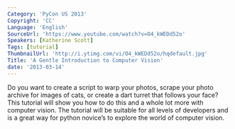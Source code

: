 ```yaml
---
Category: 'PyCon US 2013'
Copyright: 'CC'
Language: 'English'
SourceUrl: 'https://www.youtube.com/watch?v=O4_kWEDd52o'
Speakers: [Katherine Scott]
Tags: [tutorial]
ThumbnailUrl: 'http://i.ytimg.com/vi/O4_kWEDd52o/hqdefault.jpg'
Title: 'A Gentle Introduction to Computer Vision'
date: '2013-03-14'
---
```

Do you want to create a script to warp your photos, scrape your photo archive for images of cats, or create a dart turret that follows your face? This tutorial will show you how to do this and a whole lot more with computer vision. The tutorial will be suitable for all levels of developers and is a great way for python novice’s to explore the world of computer vision.